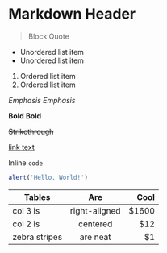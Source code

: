 # Markdown Header

> Block Quote

* Unordered list item
* Unordered list item

1. Ordered list item
2. Ordered list item

*Emphasis* _Emphasis_

**Bold** __Bold__

~~Strikethrough~~

[link text](http://code.visualstudio.com)

Inline `code`

```javascript
alert('Hello, World!')
```

| Tables        | Are           | Cool  |
| ------------- |:-------------:| -----:|
| col 3 is      | right-aligned | $1600 |
| col 2 is      | centered      |   $12 |
| zebra stripes | are neat      |    $1 |
